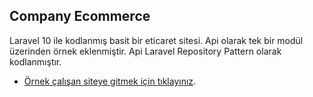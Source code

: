 

## Company Ecommerce

Laravel 10 ile kodlanmış basit bir eticaret sitesi. Api olarak tek bir modül üzerinden örnek eklenmiştir. Api Laravel Repository Pattern olarak kodlanmıştır.

- [Örnek çalışan siteye gitmek için tıklayınız](http://ecommerce.dekorincele.com).

